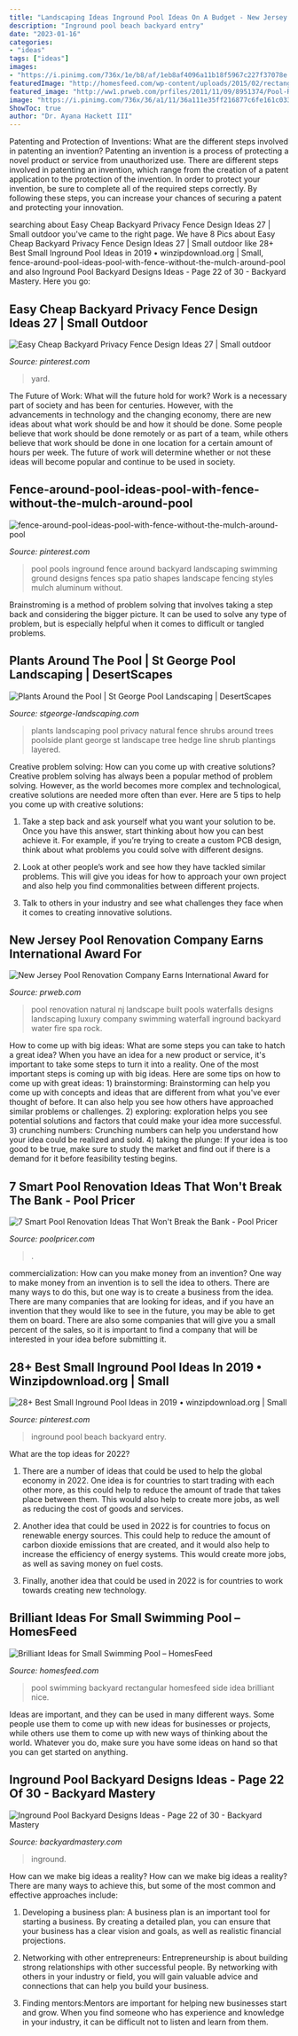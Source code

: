 ```yaml
---
title: "Landscaping Ideas Inground Pool Ideas On A Budget - New Jersey Pool Renovation Company Earns International Award For"
description: "Inground pool beach backyard entry"
date: "2023-01-16"
categories:
- "ideas"
tags: ["ideas"]
images:
- "https://i.pinimg.com/736x/1e/b8/af/1eb8af4096a11b18f5967c227f37078e.jpg"
featuredImage: "http://homesfeed.com/wp-content/uploads/2015/02/rectangular-swimming-pool-green-well-groomed-grass-nice-beautiful-backyard-porcelain-tiled-pool-side-brown-painted-house-small-swimming-pool-idea.jpg"
featured_image: "http://ww1.prweb.com/prfiles/2011/11/09/8951374/Pool-Renovation-Company-NJ.jpg"
image: "https://i.pinimg.com/736x/36/a1/11/36a111e35ff216877c6fe161c0330142.jpg"
ShowToc: true
author: "Dr. Ayana Hackett III"
---
```



Patenting and Protection of Inventions: What are the different steps involved in patenting an invention?
Patenting an invention is a process of protecting a novel product or service from unauthorized use. There are different steps involved in patenting an invention, which range from the creation of a patent application to the protection of the invention. In order to protect your invention, be sure to complete all of the required steps correctly. By following these steps, you can increase your chances of securing a patent and protecting your innovation.

	

		
searching about Easy Cheap Backyard Privacy Fence Design Ideas 27 | Small outdoor you've came to the right page. We have 8 Pics about Easy Cheap Backyard Privacy Fence Design Ideas 27 | Small outdoor like 28+ Best Small Inground Pool Ideas in 2019 • winzipdownload.org | Small, fence-around-pool-ideas-pool-with-fence-without-the-mulch-around-pool and also Inground Pool Backyard Designs Ideas - Page 22 of 30 - Backyard Mastery. Here you go:
		
    
## Easy Cheap Backyard Privacy Fence Design Ideas 27 | Small Outdoor

<img loading=lazy src="https://i.pinimg.com/originals/21/89/2b/21892bc28a1e9ec6d923650a759f0068.jpg" onerror="this.onerror=null;this.src='https://tse1.mm.bing.net/th?id=OIP.04kLHSDqWW-hJnqmbCTW_gHaJ3&amp;pid=15.1';" alt="Easy Cheap Backyard Privacy Fence Design Ideas 27 | Small outdoor">

_Source: pinterest.com_

>yard. 

	

The Future of Work: What will the future hold for work?
Work is a necessary part of society and has been for centuries. However, with the advancements in technology and the changing economy, there are new ideas about what work should be and how it should be done. Some people believe that work should be done remotely or as part of a team, while others believe that work should be done in one location for a certain amount of hours per week. The future of work will determine whether or not these ideas will become popular and continue to be used in society.

    
## Fence-around-pool-ideas-pool-with-fence-without-the-mulch-around-pool

<img loading=lazy src="https://i.pinimg.com/736x/1e/b8/af/1eb8af4096a11b18f5967c227f37078e.jpg" onerror="this.onerror=null;this.src='https://tse2.mm.bing.net/th?id=OIP.PrMg9_k9bpk82b2o8a580AHaFd&amp;pid=15.1';" alt="fence-around-pool-ideas-pool-with-fence-without-the-mulch-around-pool">

_Source: pinterest.com_

>pool pools inground fence around backyard landscaping swimming ground designs fences spa patio shapes landscape fencing styles mulch aluminum without. 

	

Brainstroming is a method of problem solving that involves taking a step back and considering the bigger picture. It can be used to solve any type of problem, but is especially helpful when it comes to difficult or tangled problems.

    
## Plants Around The Pool | St George Pool Landscaping | DesertScapes

<img loading=lazy src="http://stgeorge-landscaping.com/wp-content/uploads/2013/12/Maintenance1-1024x682.jpg" onerror="this.onerror=null;this.src='https://tse2.mm.bing.net/th?id=OIP.cZWwFqmWLqOPSs5hisJo_AHaE7&amp;pid=15.1';" alt="Plants Around the Pool | St George Pool Landscaping | DesertScapes">

_Source: stgeorge-landscaping.com_

>plants landscaping pool privacy natural fence shrubs around trees poolside plant george st landscape tree hedge line shrub plantings layered. 

	

Creative problem solving: How can you come up with creative solutions?
Creative problem solving has always been a popular method of problem solving. However, as the world becomes more complex and technological, creative solutions are needed more often than ever. Here are 5 tips to help you come up with creative solutions:
1. Take a step back and ask yourself what you want your solution to be. Once you have this answer, start thinking about how you can best achieve it. For example, if you’re trying to create a custom PCB design, think about what problems you could solve with different designs.

2. Look at other people’s work and see how they have tackled similar problems. This will give you ideas for how to approach your own project and also help you find commonalities between different projects.

3. Talk to others in your industry and see what challenges they face when it comes to creating innovative solutions.

    
## New Jersey Pool Renovation Company Earns International Award For

<img loading=lazy src="http://ww1.prweb.com/prfiles/2011/11/09/8951374/Pool-Renovation-Company-NJ.jpg" onerror="this.onerror=null;this.src='https://tse4.mm.bing.net/th?id=OIP.8axapanpG181W2saqXg_NwHaEP&amp;pid=15.1';" alt="New Jersey Pool Renovation Company Earns International Award for">

_Source: prweb.com_

>pool renovation natural nj landscape built pools waterfalls designs landscaping luxury company swimming waterfall inground backyard water fire spa rock. 

	

How to come up with big ideas: What are some steps you can take to hatch a great idea?
When you have an idea for a new product or service, it's important to take some steps to turn it into a reality. One of the most important steps is coming up with big ideas. Here are some tips on how to come up with great ideas: 1) brainstorming: Brainstorming can help you come up with concepts and ideas that are different from what you've ever thought of before. It can also help you see how others have approached similar problems or challenges. 2) exploring: exploration helps you see potential solutions and factors that could make your idea more successful. 3) crunching numbers: Crunching numbers can help you understand how your idea could be realized and sold. 4) taking the plunge: If your idea is too good to be true, make sure to study the market and find out if there is a demand for it before feasibility testing begins.

    
## 7 Smart Pool Renovation Ideas That Won&#039;t Break The Bank - Pool Pricer

<img loading=lazy src="https://www.poolpricer.com/wp-content/uploads/2013/12/red-pool.jpg" onerror="this.onerror=null;this.src='https://tse2.mm.bing.net/th?id=OIP.5mPgkMqmKHGdTImBV5rgiAAAAA&amp;pid=15.1';" alt="7 Smart Pool Renovation Ideas That Won&#039;t Break the Bank - Pool Pricer">

_Source: poolpricer.com_

>. 

	

commercialization: How can you make money from an invention?
One way to make money from an invention is to sell the idea to others. There are many ways to do this, but one way is to create a business from the idea. There are many companies that are looking for ideas, and if you have an invention that they would like to see in the future, you may be able to get them on board. There are also some companies that will give you a small percent of the sales, so it is important to find a company that will be interested in your idea before submitting it.

    
## 28+ Best Small Inground Pool Ideas In 2019 • Winzipdownload.org | Small

<img loading=lazy src="https://i.pinimg.com/736x/36/a1/11/36a111e35ff216877c6fe161c0330142.jpg" onerror="this.onerror=null;this.src='https://tse1.mm.bing.net/th?id=OIP.P9EqzIDSDkxw20tPPc8OzgHaK_&amp;pid=15.1';" alt="28+ Best Small Inground Pool Ideas in 2019 • winzipdownload.org | Small">

_Source: pinterest.com_

>inground pool beach backyard entry. 

	

What are the top ideas for 2022?
1. There are a number of ideas that could be used to help the global economy in 2022. One idea is for countries to start trading with each other more, as this could help to reduce the amount of trade that takes place between them. This would also help to create more jobs, as well as reducing the cost of goods and services.
2. Another idea that could be used in 2022 is for countries to focus on renewable energy sources. This could help to reduce the amount of carbon dioxide emissions that are created, and it would also help to increase the efficiency of energy systems. This would create more jobs, as well as saving money on fuel costs.

3. Finally, another idea that could be used in 2022 is for countries to work towards creating new technology.

    
## Brilliant Ideas For Small Swimming Pool – HomesFeed

<img loading=lazy src="http://homesfeed.com/wp-content/uploads/2015/02/rectangular-swimming-pool-green-well-groomed-grass-nice-beautiful-backyard-porcelain-tiled-pool-side-brown-painted-house-small-swimming-pool-idea.jpg" onerror="this.onerror=null;this.src='https://tse3.mm.bing.net/th?id=OIP.hlDnBTzxHm35lCMRa-Yd-gHaFj&amp;pid=15.1';" alt="Brilliant Ideas for Small Swimming Pool – HomesFeed">

_Source: homesfeed.com_

>pool swimming backyard rectangular homesfeed side idea brilliant nice. 

	

Ideas are important, and they can be used in many different ways. Some people use them to come up with new ideas for businesses or projects, while others use them to come up with new ways of thinking about the world. Whatever you do, make sure you have some ideas on hand so that you can get started on anything.

    
## Inground Pool Backyard Designs Ideas - Page 22 Of 30 - Backyard Mastery

<img loading=lazy src="https://backyardmastery.com/wp-content/uploads/2020/05/22-inground-pool-backyard-designs.jpg" onerror="this.onerror=null;this.src='https://tse1.mm.bing.net/th?id=OIP.4TnD-2uSXDzC_ccLaGXw-wHaLK&amp;pid=15.1';" alt="Inground Pool Backyard Designs Ideas - Page 22 of 30 - Backyard Mastery">

_Source: backyardmastery.com_

>inground. 

	

How can we make big ideas a reality?
How can we make big ideas a reality? There are many ways to achieve this, but some of the most common and effective approaches include:
1. Developing a business plan: A business plan is an important tool for starting a business. By creating a detailed plan, you can ensure that your business has a clear vision and goals, as well as realistic financial projections.

2. Networking with other entrepreneurs: Entrepreneurship is about building strong relationships with other successful people. By networking with others in your industry or field, you will gain valuable advice and connections that can help you build your business.

3. Finding mentors:Mentors are important for helping new businesses start and grow. When you find someone who has experience and knowledge in your industry, it can be difficult not to listen and learn from them.


